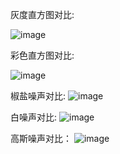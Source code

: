灰度直方图对比:

![image](https://github.com/TK-R99/89----/blob/main/89-%E8%B0%A2%E9%80%B8%E5%87%A1-%E6%B9%96%E5%8D%97/%E7%AC%AC%E4%B8%89%E5%91%A8/hist_gray.png)

彩色直方图对比:

![image](https://github.com/TK-R99/89----/blob/main/89-%E8%B0%A2%E9%80%B8%E5%87%A1-%E6%B9%96%E5%8D%97/%E7%AC%AC%E4%B8%89%E5%91%A8/hist_color.png)

椒盐噪声对比:
![image](https://github.com/TK-R99/89----/blob/main/89-%E8%B0%A2%E9%80%B8%E5%87%A1-%E6%B9%96%E5%8D%97/%E7%AC%AC%E4%B8%89%E5%91%A8/lenna_PepperandSalt.png)


白噪声对比:
![image](https://github.com/TK-R99/89----/blob/main/89-%E8%B0%A2%E9%80%B8%E5%87%A1-%E6%B9%96%E5%8D%97/%E7%AC%AC%E4%B8%89%E5%91%A8/white_nosie.png)

高斯噪声对比：
![image](https://github.com/TK-R99/89----/blob/main/89-%E8%B0%A2%E9%80%B8%E5%87%A1-%E6%B9%96%E5%8D%97/%E7%AC%AC%E4%B8%89%E5%91%A8/gaussian_noise.png)
